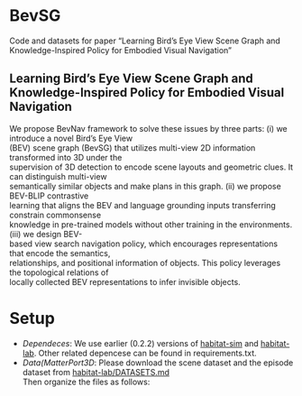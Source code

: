 # BevSG
Code and datasets for paper “Learning Bird’s Eye View Scene Graph and Knowledge-Inspired Policy for Embodied Visual Navigation”

## Learning Bird’s Eye View Scene Graph and Knowledge-Inspired Policy for Embodied Visual Navigation
We propose BevNav framework to solve these issues by three parts: (i) we introduce a novel Bird’s Eye View  
(BEV) scene graph (BevSG) that utilizes multi-view 2D information transformed into 3D under the  
supervision of 3D detection to encode scene layouts and geometric clues. It can distinguish multi-view  
semantically similar objects and make plans in this graph. (ii) we propose BEV-BLIP contrastive  
learning that aligns the BEV and language grounding inputs transferring constrain commonsense  
knowledge in pre-trained models without other training in the environments. (iii) we design BEV-  
based view search navigation policy, which encourages representations that encode the semantics,  
relationships, and positional information of objects. This policy leverages the topological relations of  
locally collected BEV representations to infer invisible objects.    

# Setup
- *Dependeces*: We use earlier (0.2.2) versions of [habitat-sim](https://github.com/facebookresearch/habitat-sim/tree/v0.2.2) and [habitat-lab](https://github.com/facebookresearch/habitat-sim/tree/v0.2.2). Other related depencese can be found in requirements.txt.  
- *Data(MatterPort3D*: Please download the scene dataset and the episode dataset from [habitat-lab/DATASETS.md](https://github.com/facebookresearch/habitat-sim/blob/main/DATASETS.md#matterport3d-mp3d-dataset)  
Then organize the files as follows:
